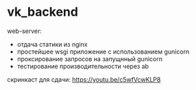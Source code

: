 # vk_backend

web-server:
- отдача статики из nginx
- простейшее wsgi приложение с использованием gunicorn
- проксирование запросов на запущнный gunicorn
- тестирование производительности через ab

скринкаст для сдачи: https://youtu.be/c5wfVcwKLP8
